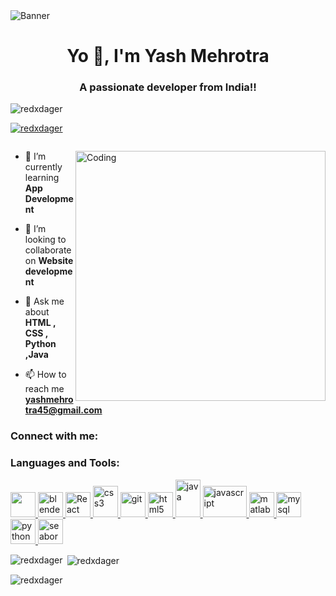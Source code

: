 <img align="centre" alt="Banner" src="https://img.freepik.com/free-vector/programmer-typographic-header-idea-coding-testing-writing-program-using-internet-different-software-website-development-optimization-isolated-vector-illustration_613284-970.jpg?w=1380&t=st=1695566586~exp=1695567186~hmac=c2cbe69598f0fc2832b96e6e3874378558ad74ad41546baa03baafda9d79e843" />

<h1 align="center">Yo 👋, I'm Yash Mehrotra</h1>
<h3 align="center">A passionate developer from India!!</h3>

<p align="left"> <img src="https://komarev.com/ghpvc/?username=redxdager&label=Profile%20views&color=0e75b6&style=flat" alt="redxdager" /> </p>

<p align="left"> <a href="https://github.com/ryo-ma/github-profile-trophy"><img src="https://github-profile-trophy.vercel.app/?username=redxdager" alt="redxdager" /></a> </p>

<p align="left"> <a href="https://twitter.com/" target="blank"><img src="https://img.shields.io/twitter/follow/?logo=twitter&style=for-the-badge" alt="" /></a> </p>

<img align="right" alt="Coding" width="400" src="https://cdn.dribbble.com/users/1162077/screenshots/3848914/programmer.gif" />

- 🌱 I’m currently learning **App Development**

- 👯 I’m looking to collaborate on **Website development**

- 💬 Ask me about **HTML , CSS , Python ,Java**

- 📫 How to reach me **yashmehrotra45@gmail.com**

<h3 align="left">Connect with me:</h3>
<p align="left">
</p>

<h3 align="left">Languages and Tools:</h3>
<p align="left"> <a href="https://developer.android.com" target="_blank" rel="noreferrer"> <img src="https://img.freepik.com/free-vector/modern-android-icon_1035-9121.jpg?w=740&t=st=1695568041~exp=1695568641~hmac=6eebe12c164ac4968ad8b2e4da1c90405027fd13fbbeafb0aebfe2c900b6ec69" width="40" height="40"> <img src="https://download.blender.org/branding/community/blender_community_badge_white.svg" alt="blender" width="40" height="40" /> <a href="https://react.dev/" target="_blank" rel=noreferrer"> <img alt="React" widht="40" height="40" src="https://imgs.search.brave.com/_HeGlQ7a_41bl1ODD45uJDFG5UJMqTRd6vvA7ds9mOM/rs:fit:560:320:1/g:ce/aHR0cHM6Ly91cGxv/YWQud2lraW1lZGlh/Lm9yZy93aWtpcGVk/aWEvY29tbW9ucy90/aHVtYi9hL2E3L1Jl/YWN0LWljb24uc3Zn/LzUxMnB4LVJlYWN0/LWljb24uc3ZnLnBu/Zw" /> </a> <a href="https://www.w3schools.com/css/" target="_blank" rel="noreferrer"> <img src="https://imgs.search.brave.com/kE94EqlCCNWgM5VhT5nnZZ6Ful31hK9ymFKeqGGFNn8/rs:fit:560:320:1/g:ce/aHR0cHM6Ly91cGxv/YWQud2lraW1lZGlh/Lm9yZy93aWtpcGVk/aWEvY29tbW9ucy90/aHVtYi9kL2Q1L0NT/UzNfbG9nb19hbmRf/d29yZG1hcmsuc3Zn/LzUxMnB4LUNTUzNf/bG9nb19hbmRfd29y/ZG1hcmsuc3ZnLnBu/Zw" alt="css3" width="40" height="50"/> </a> <a href="https://git-scm.com/" target="_blank" rel="noreferrer"> <img src="https://www.vectorlogo.zone/logos/git-scm/git-scm-icon.svg" alt="git" width="40" height="40"/> </a> <a href="https://www.w3.org/html/" target="_blank" rel="noreferrer"> <img src="https://imgs.search.brave.com/DbIUuX8ptcg38knMeCpSnTNv9UsfjRBSndnv_QI2y2E/rs:fit:560:320:1/g:ce/aHR0cHM6Ly91cGxv/YWQud2lraW1lZGlh/Lm9yZy93aWtpcGVk/aWEvY29tbW9ucy90/aHVtYi82LzYxL0hU/TUw1X2xvZ29fYW5k/X3dvcmRtYXJrLnN2/Zy81MTJweC1IVE1M/NV9sb2dvX2FuZF93/b3JkbWFyay5zdmcu/cG5n" alt="html5" width="40" height="40"/> </a> <a href="https://www.java.com" target="_blank" rel="noreferrer"> <img src="https://imgs.search.brave.com/9GcZtCpW2C6mp7uKPLCPSqvdP9wExHAgRQvTueOztS8/rs:fit:560:320:1/g:ce/aHR0cHM6Ly91cGxv/YWQud2lraW1lZGlh/Lm9yZy93aWtpcGVk/aWEvZW4vdGh1bWIv/My8zMC9KYXZhX3By/b2dyYW1taW5nX2xh/bmd1YWdlX2xvZ28u/c3ZnLzUxMnB4LUph/dmFfcHJvZ3JhbW1p/bmdfbGFuZ3VhZ2Vf/bG9nby5zdmcucG5n" alt="java" width="40" height="60"/> </a> <a href="https://developer.mozilla.org/en-US/docs/Web/JavaScript" target="_blank" rel="noreferrer"> <img src="https://www.freepnglogos.com/uploads/javascript-png/javascript-logo-transparent-logo-javascript-images-3.png" alt="javascript" width="70" height="50"/> </a> <a href="https://www.mathworks.com/" target="_blank" rel="noreferrer"> <img src="https://upload.wikimedia.org/wikipedia/commons/2/21/Matlab_Logo.png" alt="matlab" width="40" height="40"/> </a> <a href="https://www.mysql.com/" target="_blank" rel="noreferrer"> <img src="https://imgs.search.brave.com/1LZ6nw9loOhQns6XdOTuSZ5ys6rwyZc9urbLr5BnBE4/rs:fit:560:320:1/g:ce/aHR0cHM6Ly91cGxv/YWQud2lraW1lZGlh/Lm9yZy93aWtpcGVk/aWEvZW4vdGh1bWIv/ZC9kZC9NeVNRTF9s/b2dvLnN2Zy81MTJw/eC1NeVNRTF9sb2dv/LnN2Zy5wbmc" alt="mysql" width="40" height="40"/> </a> <a href="https://www.python.org" target="_blank" rel="noreferrer"> <img src="https://imgs.search.brave.com/unwuQPVso1i5nEgYuBA8GYlvkUhwRJjjHQO3C8p-z1I/rs:fit:560:320:1/g:ce/aHR0cHM6Ly91cGxv/YWQud2lraW1lZGlh/Lm9yZy93aWtpcGVk/aWEvY29tbW9ucy90/aHVtYi9jL2MzL1B5/dGhvbi1sb2dvLW5v/dGV4dC5zdmcvNTEy/cHgtUHl0aG9uLWxv/Z28tbm90ZXh0LnN2/Zy5wbmc" alt="python" width="40" height="40"/> </a> <a href="https://seaborn.pydata.org/" target="_blank" rel="noreferrer"> <img src="https://seaborn.pydata.org/_images/logo-mark-lightbg.svg" alt="seaborn" width="40" height="40"/> </a> </p>

<p><img align="left" src="https://github-readme-stats.vercel.app/api/top-langs?username=redxdager&show_icons=true&locale=en&layout=compact" alt="redxdager" /></p>

<p>&nbsp;<img align="center" src="https://github-readme-stats.vercel.app/api?username=redxdager&show_icons=true&locale=en" alt="redxdager" /></p>

<p><img align="center" src="https://github-readme-streak-stats.herokuapp.com/?user=redxdager&" alt="redxdager" /></p>
